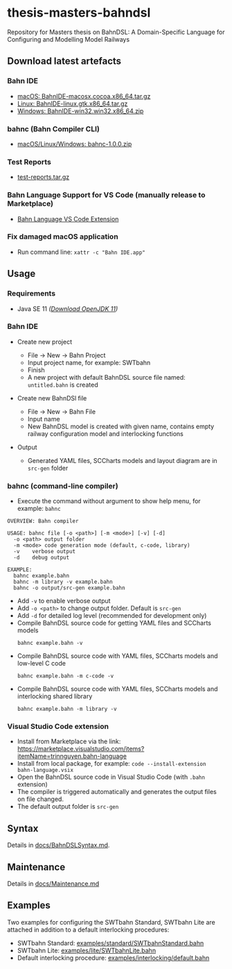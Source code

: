 # thesis-masters-bahndsl

Repository for Masters thesis on BahnDSL: A Domain-Specific Language for Configuring and Modelling Model Railways

## Download latest artefacts

### Bahn IDE
- [macOS: BahnIDE-macosx.cocoa.x86_64.tar.gz](https://gitlab.rz.uni-bamberg.de/swt/teaching/2019-ws/thesis-masters-bahndsl/-/jobs/artifacts/develop/raw/src/build/BahnIDE-macosx.cocoa.x86_64.tar.gz?job=build-rcp-compiler)
- [Linux: BahnIDE-linux.gtk.x86_64.tar.gz](https://gitlab.rz.uni-bamberg.de/swt/teaching/2019-ws/thesis-masters-bahndsl/-/jobs/artifacts/develop/raw/src/build/BahnIDE-linux.gtk.x86_64.tar.gz?job=build-rcp-compiler)
- [Windows: BahnIDE-win32.win32.x86_64.zip](https://gitlab.rz.uni-bamberg.de/swt/teaching/2019-ws/thesis-masters-bahndsl/-/jobs/artifacts/develop/raw/src/build/BahnIDE-win32.win32.x86_64.zip?job=build-rcp-compiler)

### bahnc (Bahn Compiler CLI)
- [macOS/Linux/Windows: bahnc-1.0.0.zip](https://gitlab.rz.uni-bamberg.de/swt/teaching/2019-ws/thesis-masters-bahndsl/-/jobs/artifacts/develop/raw/src/build/bahnc-1.0.0.zip?job=build-rcp-compiler)

### Test Reports
- [test-reports.tar.gz](https://gitlab.rz.uni-bamberg.de/swt/teaching/2019-ws/thesis-masters-bahndsl/-/jobs/artifacts/develop/raw/src/build/test-reports.tar.gz?job=test)

### Bahn Language Support for VS Code (manually release to Marketplace)
- [Bahn Language VS Code Extension](https://marketplace.visualstudio.com/items?itemName=trinnguyen.bahn-language)

### Fix damaged macOS application
- Run command line: `xattr -c "Bahn IDE.app"`

## Usage

### Requirements
- Java SE 11 *([Download OpenJDK 11](https://adoptopenjdk.net/index.html?variant=openjdk11&jvmVariant=hotspot))*

### Bahn IDE
- Create new project
  - File -> New -> Bahn Project
  - Input project name, for example: SWTbahn
  - Finish
  - A new project with default BahnDSL source file named: `untitled.bahn` is created
- Create new BahnDSl file
  - File -> New -> Bahn File
  - Input name
  - New BahnDSL model is created with given name, contains empty railway configuration model and interlocking functions

- Output
  - Generated YAML files, SCCharts models and layout diagram are in `src-gen` folder

### bahnc (command-line compiler)
- Execute the command without argument to show help menu, for example: `bahnc`
```
OVERVIEW: Bahn compiler

USAGE: bahnc file [-o <path>] [-m <mode>] [-v] [-d]
  -o <path> output folder
  -m <mode> code generation mode (default, c-code, library)
  -v    verbose output
  -d    debug output

EXAMPLE: 
  bahnc example.bahn
  bahnc -m library -v example.bahn
  bahnc -o output/src-gen example.bahn
```

- Add `-v` to enable verbose output
- Add `-o <path>` to change output folder. Default is `src-gen`
- Add `-d` for detailed log level (recommended for development only) 
- Compile BahnDSL source code for getting YAML files and SCCharts models
  ```
  bahnc example.bahn -v
  ```
- Compile BahnDSL source code with YAML files, SCCharts models and low-level C code
  ```
  bahnc example.bahn -m c-code -v
  ```
- Compile BahnDSL source code with YAML files, SCCharts models and interlocking shared library
  ```
  bahnc example.bahn -m library -v
  ```

### Visual Studio Code extension

- Install from Marketplace via the link: https://marketplace.visualstudio.com/items?itemName=trinnguyen.bahn-language
- Install from local package, for example: `code --install-extension  bahn-language.vsix`
- Open the BahnDSL source code in Visual Studio Code (with `.bahn` extension)
- The compiler is triggered automatically and generates the output files on file changed.
- The default output folder is `src-gen`

## Syntax
Details in [docs/BahnDSLSyntax.md](docs/BahnDSLSyntax.md).

## Maintenance

Details in [docs/Maintenance.md](docs/Maintenance.md)

## Examples
Two examples for configuring the SWTbahn Standard, SWTbahn Lite are attached in addition to a default interlocking procedures:

- SWTbahn Standard: [examples/standard/SWTbahnStandard.bahn](examples/standard/SWTbahnStandard.bahn)
- SWTbahn Lite: [examples/lite/SWTbahnLite.bahn](examples/lite/SWTbahnLite.bahn)
- Default interlocking procedure: [examples/interlocking/default.bahn](examples/interlocking/default.bahn)